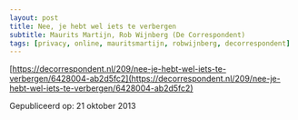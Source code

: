 ```yaml
---
layout: post
title: Nee, je hebt wel iets te verbergen
subtitle: Maurits Martijn, Rob Wijnberg (De Correspondent)
tags: [privacy, online, mauritsmartijn, robwijnberg, decorrespondent]
---
```


[https://decorrespondent.nl/209/nee-je-hebt-wel-iets-te-verbergen/6428004-ab2d5fc2](https://decorrespondent.nl/209/nee-je-hebt-wel-iets-te-verbergen/6428004-ab2d5fc2)

Gepubliceerd op: 21 oktober 2013